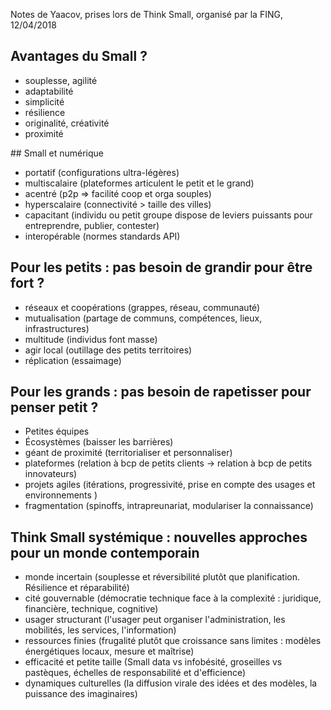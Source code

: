 Notes de Yaacov, prises lors de Think Small, organisé par la FING, 12/04/2018

## Avantages du Small ?
- souplesse, agilité
- adaptabilité
- simplicité
- résilience
- originalité, créativité
- proximité

## Small et numérique
- portatif (configurations ultra-légères)
- multiscalaire (plateformes articulent le petit et le grand)
- acentré (p2p => facilité coop et orga souples)
- hyperscalaire (connectivité > taille des villes)
- capacitant (individu ou petit groupe dispose de leviers puissants pour entreprendre, publier, contester)
- interopérable (normes standards API)

## Pour les petits : pas besoin de grandir pour être fort ?
- réseaux et coopérations (grappes, réseau, communauté)
- mutualisation (partage de communs, compétences, lieux, infrastructures)
- multitude (individus font masse)
- agir local (outillage des petits territoires)
- réplication (essaimage)

## Pour les grands : pas besoin de rapetisser pour penser petit ?
- Petites équipes
- Écosystèmes (baisser les barrières)
- géant de proximité (territorialiser et personnaliser)
- plateformes (relation à bcp de petits clients -> relation à bcp de petits innovateurs)
- projets agiles (itérations, progressivité, prise en compte des usages et environnements )
- fragmentation (spinoffs, intrapreunariat, modulariser la connaissance)

## Think Small systémique : nouvelles approches pour un monde contemporain
- monde incertain (souplesse et réversibilité plutôt que planification. Résilience et réparabilité)
- cité gouvernable (démocratie technique face à la complexité : juridique, financière, technique, cognitive)
- usager structurant (l'usager peut organiser l'administration, les mobilités, les services, l'information)
- ressources finies (frugalité plutôt que croissance sans limites : modèles énergétiques locaux, mesure et maîtrise)
- efficacité et petite taille (Small data vs infobésité, groseilles vs pastèques, échelles de responsabilité et d'efficience)
- dynamiques culturelles (la diffusion virale des idées et des modèles, la puissance des imaginaires)
